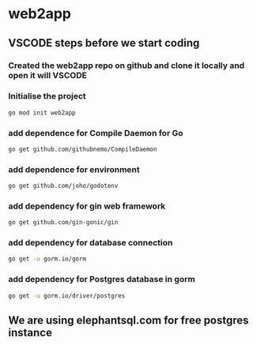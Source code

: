 # web2app

## VSCODE steps before we start coding

### Created the web2app repo on github and clone it locally and open it will VSCODE

### Initialise the project

```bash
go mod init web2app
```

### add dependence for Compile Daemon for Go

```bash
go get github.com/githubnemo/CompileDaemon
```

### add dependence for environment

```bash
go get github.com/joho/godotenv
```

### add dependency for gin web framework

```bash
go get github.com/gin-gonic/gin
```

### add dependency for database connection  

```bash
go get -u gorm.io/gorm
```

### add dependency for Postgres database in gorm

```bash
go get -u gorm.io/driver/postgres
```

## We are using elephantsql.com for free postgres instance
